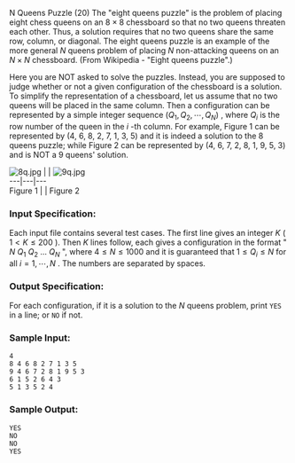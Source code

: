N Queens Puzzle (20)
The "eight queens puzzle" is the problem of placing eight chess queens on an
$8\times 8$ chessboard so that no two queens threaten each other. Thus, a
solution requires that no two queens share the same row, column, or diagonal.
The eight queens puzzle is an example of the more general $N$ queens problem
of placing $N$ non-attacking queens on an $N\times N$ chessboard. (From
Wikipedia - "Eight queens puzzle".)

Here you are NOT asked to solve the puzzles. Instead, you are supposed to
judge whether or not a given configuration of the chessboard is a solution. To
simplify the representation of a chessboard, let us assume that no two queens
will be placed in the same column. Then a configuration can be represented by
a simple integer sequence $(Q_1, Q_2, \cdots , Q_N)$ , where $Q_i$ is the row
number of the queen in the $i$ -th column. For example, Figure 1 can be
represented by (4, 6, 8, 2, 7, 1, 3, 5) and it is indeed a solution to the 8
queens puzzle; while Figure 2 can be represented by (4, 6, 7, 2, 8, 1, 9, 5,
3) and is NOT a 9 queens' solution.

![8q.jpg](https://images.ptausercontent.com/7d0443cf-5c19-4494-98a6-0f0f54894eaa.jpg)
|  |
![9q.jpg](https://images.ptausercontent.com/d187e37a-4eb8-4215-8e2c-040a73c5c8d8.jpg)  
---|---|---  
Figure 1 |  | Figure 2  
  
### Input Specification:

Each input file contains several test cases. The first line gives an integer
$K$ ( $1<K\le 200$ ). Then $K$ lines follow, each gives a configuration in the
format " $N$ $Q_1$ $Q_2$ ... $Q_N$ ", where $4\le N\le 1000$ and it is
guaranteed that $1\le Q_i\le N$ for all $i=1, \cdots , N$ . The numbers are
separated by spaces.

### Output Specification:

For each configuration, if it is a solution to the $N$ queens problem, print
`YES` in a line; or `NO` if not.

### Sample Input:

    
    
    4
    8 4 6 8 2 7 1 3 5
    9 4 6 7 2 8 1 9 5 3
    6 1 5 2 6 4 3
    5 1 3 5 2 4
    

### Sample Output:

    
    
    YES
    NO
    NO
    YES
    

